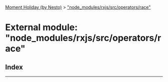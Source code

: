[Moment Holiday (by Nesto)](../README.md) > ["node_modules/rxjs/src/operators/race"](../modules/_node_modules_rxjs_src_operators_race_.md)

# External module: "node_modules/rxjs/src/operators/race"

## Index

---

